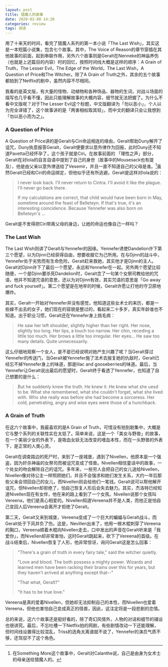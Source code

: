```yaml
---
layout: post
title: 猎魔人的故事
date: 2020-02-08 14:20
categories: review
tags: 阅读
---
```


用了十来天的时间，看完了猎魔人系列的第一本小说「The Last Wish」，其实这是一本短篇小说集，包含七个故事。其中，The Voice of Reason的章节穿插在其他故事的前面，起到串联作用，另外六个故事则是Geralt在Nenneke的神庙养伤（也就是上述篇目的内容）时的回忆，按照时间线大概是这样的顺序：A Grain of Truth，The Lesser Evil，The Edge of the World，The Last Wish，A Question of Price和The Witcher。除了A Grain of Truth之外，其余的五个故事都拍到了Netflix的剧中，虽然内容不尽相同。

我看的是英文版，有大量的怪物、动植物和各种饰品、器物的生词，对战斗场面的描写也几乎看不懂，因此只能理解故事的大概内容，细节就无法把握了。为什么不看中文版呢？对于The Lesser Evil这个标题，中文版翻译为「勿以恶小」，个人以为完全译错了，这个故事讲的是「两害相权取其轻」，而中文的翻译只会让我想到「勿以恶小而为之」。

### A Question of Price

A Question of Price讲的是Geralt与Ciri命运相连的缘由，Geralt帮助Duny解开了诅咒，Duny执意报答Geralt，Geralt便要求以意外律作为回报，此时Duny还不知道Pavetta已经怀孕了，这个孩子就是Ciri。在故事前面的 「理性之声」部分，Geralt在对Iola的自言自语中提到了自己的身世（故事中的Mousesack也有提及），他是由父亲以意外律送给了Vesemir，并且一直不知道自己的父母是谁。[^1]虽然Geralt已经和Ciri的命运绑定，但他似乎还有所逃避。Geralt是这样对Iola说的：

> I never look back. I'll never return to Cintra. I'll avoid it like the plague. I'll never go back there.
> 
> If my calculations are correct, that child would have been born in May, sometime around the feast of Belleteyn. If that's true, it's an interesting coincidence. Because Yennefer was also born on Belleteyn's ...

Geralt是不舍得把Ciri带离父母的身边，让她的命运也像自己一样吗？

### The Last Wish

The Last Wish则讲了Geralt与Yennefer的因缘。Yennefer诱使Dandelion许下第三个愿望，以为Djinn已经获得自由，想要收服它为己所用。在与Djinn的战斗中，Yennefer处于劣势而有生命危险，Geralt赶来救她，其实他才是Djinn的主人。Geralt对Djinn许下了最后一个愿望，永远和Yennefer在一起。另外两个愿望比较随便，一个是Djinn要杀死Dandelion时，Geralt念了一句某个女祭司教给他的咒语，他并不知道咒语的意思，还以为对Djinn有效，其实咒语的意思是「Go away and fuck yourself」。第二个愿望是在地牢的时候，Geralt许愿让打他的守卫原地爆炸。

其实，Geralt一开始对Yennefer并没有感觉，他知道这些女术士的来历，都是一些嫁不出去的女子，她们现在的容貌是整过的，看起来二十多岁，真实年龄谁也不知道。出于职业习惯，Geralt还在Yennefer身上挑毛病：

> He saw her left shoulder, slightly higher than her right. Her nose, slightly too long. Her lips, a touch too narrow. Her chin, receding a little too much. Her brows a little too irregular. Her eyes... He saw too many details. Quite unnecessarily.

这么仔细地观察一个女人，是不是已经说明对她产生兴趣了呢？当Geralt穿过Yennefer的传送门，当Geralt被Yennefer施了法术去报复她的仇敌时，Geralt已经忘不掉Yennefer身上的味道，那是lilac and gooseberries的味道。最后，当Yennefer让Geralt说出最后的愿望时，Geralt终于看透了Yennefer，也知道了自己想要的是什么：

> But he suddenly knew the truth. He knew it. He knew what she uesd to be. What she remembered, what she couldn't forget, what she lived with. Who she really was before she had become a sorceress. Her cold, penetrating, angry and wise eyes were those of a hunchback.

### A Grain of Truth

在这六个故事中，我最喜欢的是A Grain of Truth，可惜没有拍到剧集中，大概是它与整个系列的关联性实在太低了。简单来说，这是一个「美女与野兽」的故事，在一个美丽少女的外表下，是吸血女妖无法改变的嗜血本性，而在一头野兽的外表下，是正常的人类心灵。

Geralt在调查路边的死尸时，来到了一座城堡，遇到了Nivellen，他原本是一个强盗，因为奸杀神庙的女祭司而被诅咒变成了怪兽。Nivellen相信童话中的故事，一个处女的吻会解除自己的诅咒。多年来，一些穷人会把自己的女儿送给Nivellen，Nivellen像对待公主一样照顾她们，并且不会强求和她们发生关系，大约一年后那些父亲会领回自己的女儿，而Nivellen则会给他们一笔钱。Geralt说可以帮他解开诅咒，但Nivellen却拒绝了，怕自己恢复人形后会失去魅力。其实，杰洛特已经知道Nivellen现在有女伴，他在来的路上看到了一个女孩。Nivellen说那个女孩叫Vereena，他们是真心相爱的。Nivellen知道Vereena并不是人类，而他正是怕自己变回人后Vereena会离开才拒绝了Geralt。

第二天，Geralt又来到城堡，Vereena变成了一个巨大的蝙蝠与Geralt战斗，而Geralt处于下风并负了伤。这是，Nevillen出来了，他用一根木棍刺穿了Vereena的胸口，Vereena顺着木棍向Nivellen走去，口中发出的声音在Geralt听来是「我爱你」，而Nivellen却非常害怕，这时Geralt跳起来，砍下了Vereena的首级。在战斗结束后，Nivellen恢复了人形，他非常惊讶，询问Geralt这是怎么回事：

> "There's a grain of truth in every fairy tale," said the witcher quietly.
>
> "Love and blood. The both possess a mighty power. Wizards and learned men have been racking their brains over this for years, but they haven't arrived at anything except that--"
>
>"That what, Geralt?"
> 
> "It has to be true love."

Vereena是真的爱着Nivellen，但她却无法抑制自己的本性，而Nivellen也爱着Vereena，但他也害怕自己变成真正的怪兽，因此，这注定将是一段悲剧的恋情。

总的来说，这六个故事还是挺好看的，除了奇幻风情外，人物的对话和细节的铺设也很讲究。最后，不忘吐槽一下Netflix拍的网剧，有些剧情改动一下还能理解，但时间线设置得比较混乱，Triss的选角太离谱就不说了，Yennefer的演员气质不够，还驾驭不了这个角色。

 
[^1]: 在Something More这个故事中，Geralt对Calanthe说，自己是由身为女术士的母亲送给猎魔人的。